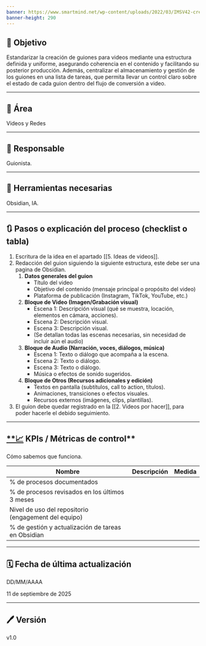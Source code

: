 ```yaml
---
banner: https://www.smartmind.net/wp-content/uploads/2022/03/IMSV42-creacion-guiones-audiovisuales.jpg
banner-height: 290
---
```

## 🎯 Objetivo

Estandarizar la creación de guiones para videos mediante una estructura definida y uniforme, asegurando coherencia en el contenido y facilitando su posterior producción. Además, centralizar el almacenamiento y gestión de los guiones en una lista de tareas, que permita llevar un control claro sobre el estado de cada guion dentro del flujo de conversión a video.

---

## **📍** Área

Videos y Redes

---

## 👤 **Responsable**

Guionista.

---

## 🔧 **Herramientas necesarias**

Obsidian, IA.

---

## 🔃 **Pasos o explicación del proceso (checklist o tabla)**

1. Escritura de la idea en el apartado [[5. Ideas de videos]].
2. Redacción del guion siguiendo la siguiente estructura, este debe ser una pagina de Obsidian.
	1. **Datos generales del guion**
		- Título del video
		- Objetivo del contenido (mensaje principal o propósito del video)
		- Plataforma de publicación (Instagram, TikTok, YouTube, etc.)
	2. **Bloque de Video (Imagen/Grabación visual)**
		- Escena 1: Descripción visual (qué se muestra, locación, elementos en cámara, acciones).
		- Escena 2: Descripción visual.
		- Escena 3: Descripción visual.
		- (Se detallan todas las escenas necesarias, sin necesidad de incluir aún el audio)
	3. **Bloque de Audio (Narración, voces, diálogos, música)**
		- Escena 1: Texto o diálogo que acompaña a la escena.
		- Escena 2: Texto o diálogo.
		- Escena 3: Texto o diálogo.
		- Música o efectos de sonido sugeridos.
	4. **Bloque de Otros (Recursos adicionales y edición)**
		- Textos en pantalla (subtítulos, call to action, títulos).
		- Animaciones, transiciones o efectos visuales.
		- Recursos externos (imágenes, clips, plantillas).
3. El guion debe quedar registrado en la [[2. Videos por hacer]], para poder hacerle el debido seguimiento.

---

## [**📈](https://emojiterra.com/es/grafico-tendencia-ascendente/) KPIs / Métricas de control**

Cómo sabemos que funciona. 

| Nombre                                               | Descripción | Medida |
| ---------------------------------------------------- | ----------- | ------ |
| % de procesos documentados                           |             |        |
| % de procesos revisados en los últimos 3 meses       |             |        |
| Nivel de uso del repositorio (engagement del equipo) |             |        |
| % de gestión y actualización de tareas en Obsidian   |             |        |

---

## 🗓️ **Fecha de última actualización**

DD/MM/AAAA

11 de septiembre de 2025 

---

## 🖊️ **Versión**

v1.0